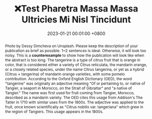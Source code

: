 ---
title:          "❌Test Pharetra Massa Massa Ultricies Mi Nisl Tincidunt"
date:           2023-01-21 00:01:00 +0800
selected:       false
pub:            "International Conference on Learning Representations (ICLR)"
pub_date:       "2023"
abstract: >-
  Photo by Dessy Dimcheva on Unsplash. Please keep the description of your publication as brief as possible. 1~2 sentences is ideal. Otherwise, it will look too noisy. This is a <strong>counterexample</strong> to show how the publication will look like when the abstract is too long.
  The tangerine is a type of citrus fruit that is orange in color, that is considered either a variety of Citrus reticulata, the mandarin orange, or a closely related species, under the name Citrus tangerina, or yet as a hybrid (Citrus × tangerina) of mandarin orange varieties, with some pomelo contribution.
  According to the Oxford English Dictionary (OED), the word "tangerine" was originally an adjective meaning "Of or pertaining to, or native of Tangier, a seaport in Morocco, on the Strait of Gibraltar" and "a native of Tangier." The name was first used for fruit coming from Tangier, Morocco, described as a mandarin variety. The OED cites this usage from Addison's The Tatler in 1710 with similar uses from the 1800s. The adjective was applied to the fruit, once known scientifically as "Citrus nobilis var. tangeriana" which grew in the region of Tangiers. This usage appears in the 1800s.

cover:          /assets/images/covers/cover2.jpg
authors:
  - Charles Green (MIT)*
  - John Doe*
  - Robert White
  - James Wang
  - Your Name#
links:
  Paper: https://www.biorxiv.org
  Code: https://github.com
  Unsplash: https://unsplash.com/photos/orange-fruit-on-white-table-cloth-ISX_imp8t1o
---